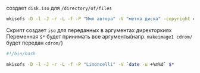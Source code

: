 создает `disk.iso` для `/directory/of/files`  
```sh
mkisofs -D -l -J -r -L -f -P "Имя автора" -V "метка диска" -copyright copyright.txt -o disk.iso /directory/of/files
```

Cкрипт создает `iso` для переданных в аргументах директоркиях  
Переменная `$*` будет принимать все аргументы(напр. `makeimage1 cdrom/` будет передан `cdrom/`)  
```sh
#!/bin/bash

mkisofs -D -l -J -r -L -f -P "Limoncelli" -V `date -u +%m%d` $*
```
